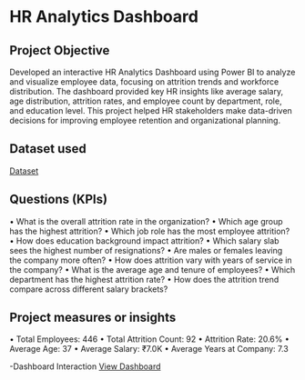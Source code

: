 # HR Analytics Dashboard
## Project Objective
Developed an interactive HR Analytics Dashboard using Power BI to analyze and visualize employee data, focusing on attrition trends and workforce distribution. The dashboard provided key HR insights like average salary, age distribution, attrition rates, and employee count by department, role, and education level. This project helped HR stakeholders make data-driven decisions for improving employee retention and organizational planning.
## Dataset used
<a href="https://github.com/Seuli02/Data-Analytics-Dashboard/blob/main/HR_Analytics.csv">Dataset</a>
## Questions (KPIs)
•	What is the overall attrition rate in the organization?
•	Which age group has the highest attrition?
•	Which job role has the most employee attrition?
•	How does education background impact attrition?
•	Which salary slab sees the highest number of resignations?
•	Are males or females leaving the company more often?
•	How does attrition vary with years of service in the company?
•	What is the average age and tenure of employees?
•	Which department has the highest attrition rate?
•	How does the attrition trend compare across different salary brackets?
## Project measures or insights
•	Total Employees: 446
•	Total Attrition Count: 92
•	Attrition Rate: 20.6%
•	Average Age: 37
•	Average Salary: ₹7.0K
•	Average Years at Company: 7.3


-Dashboard Interaction <a href="https://github.com/Seuli02/Data-Analytics-Dashboard/blob/main/Screenshot%202025-04-11%20205302.png">View Dashboard</a>
